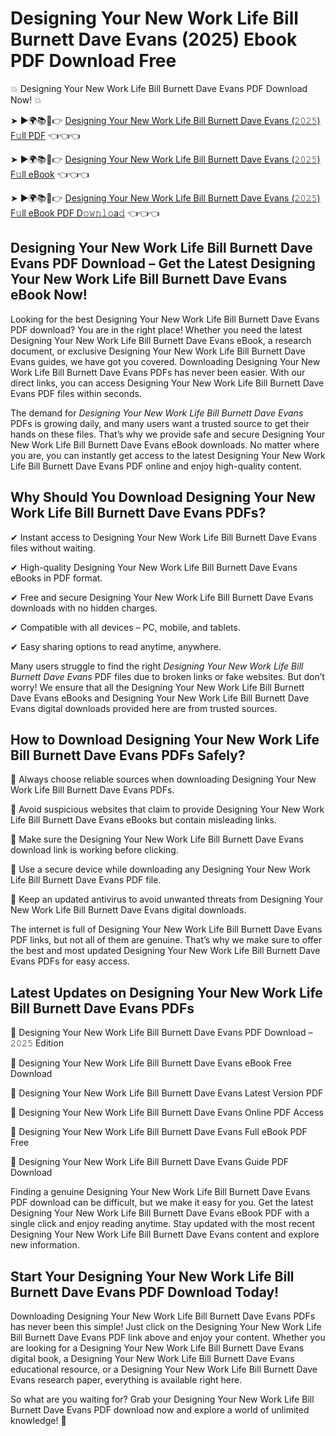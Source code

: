# Designing Your New Work Life Bill Burnett Dave Evans (2025) Ebook PDF Download Free

💥 Designing Your New Work Life Bill Burnett Dave Evans PDF Download Now! 💥

➤ ►🌍📚📱👉 [Designing Your New Work Life Bill Burnett Dave Evans (𝟸𝟶𝟸𝟻) F𝚞ll PDF](https://getpdf.xyz/designing-your-new-work-life-bill-burnett-dave-evans) 👈👈👈


➤ ►🌍📚📱👉 [Designing Your New Work Life Bill Burnett Dave Evans (𝟸𝟶𝟸𝟻) F𝚞ll eBook](https://getpdf.xyz/designing-your-new-work-life-bill-burnett-dave-evans) 👈👈👈


➤ ►🌍📚📱👉 [Designing Your New Work Life Bill Burnett Dave Evans (𝟸𝟶𝟸𝟻) F𝚞ll eBook PDF D𝚘𝚠𝚗𝚕𝚘a𝚍](https://getpdf.xyz/designing-your-new-work-life-bill-burnett-dave-evans) 👈👈👈


## Designing Your New Work Life Bill Burnett Dave Evans PDF Download – Get the Latest Designing Your New Work Life Bill Burnett Dave Evans eBook Now!

Looking for the best Designing Your New Work Life Bill Burnett Dave Evans PDF download? You are in the right place! Whether you need the latest Designing Your New Work Life Bill Burnett Dave Evans eBook, a research document, or exclusive Designing Your New Work Life Bill Burnett Dave Evans guides, we have got you covered. Downloading Designing Your New Work Life Bill Burnett Dave Evans PDFs has never been easier. With our direct links, you can access Designing Your New Work Life Bill Burnett Dave Evans PDF files within seconds.

The demand for *Designing Your New Work Life Bill Burnett Dave Evans* PDFs is growing daily, and many users want a trusted source to get their hands on these files. That’s why we provide safe and secure Designing Your New Work Life Bill Burnett Dave Evans eBook downloads. No matter where you are, you can instantly get access to the latest Designing Your New Work Life Bill Burnett Dave Evans PDF online and enjoy high-quality content.

## Why Should You Download Designing Your New Work Life Bill Burnett Dave Evans PDFs?

✔ Instant access to Designing Your New Work Life Bill Burnett Dave Evans files without waiting.

✔ High-quality Designing Your New Work Life Bill Burnett Dave Evans eBooks in PDF format.

✔ Free and secure Designing Your New Work Life Bill Burnett Dave Evans downloads with no hidden charges.

✔ Compatible with all devices – PC, mobile, and tablets.

✔ Easy sharing options to read anytime, anywhere.

Many users struggle to find the right *Designing Your New Work Life Bill Burnett Dave Evans* PDF files due to broken links or fake websites. But don’t worry! We ensure that all the Designing Your New Work Life Bill Burnett Dave Evans eBooks and Designing Your New Work Life Bill Burnett Dave Evans digital downloads provided here are from trusted sources.

## How to Download Designing Your New Work Life Bill Burnett Dave Evans PDFs Safely?

📌 Always choose reliable sources when downloading Designing Your New Work Life Bill Burnett Dave Evans PDFs.

📌 Avoid suspicious websites that claim to provide Designing Your New Work Life Bill Burnett Dave Evans eBooks but contain misleading links.

📌 Make sure the Designing Your New Work Life Bill Burnett Dave Evans download link is working before clicking.

📌 Use a secure device while downloading any Designing Your New Work Life Bill Burnett Dave Evans PDF file.

📌 Keep an updated antivirus to avoid unwanted threats from Designing Your New Work Life Bill Burnett Dave Evans digital downloads.

The internet is full of Designing Your New Work Life Bill Burnett Dave Evans PDF links, but not all of them are genuine. That’s why we make sure to offer the best and most updated Designing Your New Work Life Bill Burnett Dave Evans PDFs for easy access.

## Latest Updates on Designing Your New Work Life Bill Burnett Dave Evans PDFs

🔹 Designing Your New Work Life Bill Burnett Dave Evans PDF Download – 𝟸𝟶𝟸𝟻 Edition

🔹 Designing Your New Work Life Bill Burnett Dave Evans eBook Free Download

🔹 Designing Your New Work Life Bill Burnett Dave Evans Latest Version PDF

🔹 Designing Your New Work Life Bill Burnett Dave Evans Online PDF Access

🔹 Designing Your New Work Life Bill Burnett Dave Evans Full eBook PDF Free

🔹 Designing Your New Work Life Bill Burnett Dave Evans Guide PDF Download

Finding a genuine Designing Your New Work Life Bill Burnett Dave Evans PDF download can be difficult, but we make it easy for you. Get the latest Designing Your New Work Life Bill Burnett Dave Evans eBook PDF with a single click and enjoy reading anytime. Stay updated with the most recent Designing Your New Work Life Bill Burnett Dave Evans content and explore new information.

## Start Your Designing Your New Work Life Bill Burnett Dave Evans PDF Download Today!

Downloading Designing Your New Work Life Bill Burnett Dave Evans PDFs has never been this simple! Just click on the Designing Your New Work Life Bill Burnett Dave Evans PDF link above and enjoy your content. Whether you are looking for a Designing Your New Work Life Bill Burnett Dave Evans digital book, a Designing Your New Work Life Bill Burnett Dave Evans educational resource, or a Designing Your New Work Life Bill Burnett Dave Evans research paper, everything is available right here.

So what are you waiting for? Grab your Designing Your New Work Life Bill Burnett Dave Evans PDF download now and explore a world of unlimited knowledge! 🚀
